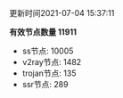 更新时间2021-07-04 15:37:11

**有效节点数量 11911**
- ss节点: 10005
- v2ray节点: 1482
- trojan节点: 135
- ssr节点: 289
